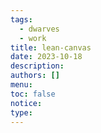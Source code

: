 ```yaml
---
tags:
  - dwarves
  - work
title: lean-canvas
date: 2023-10-18
description: 
authors: []
menu: 
toc: false
notice: 
type:
---
```


